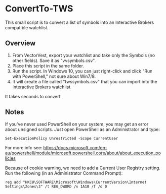 # ConvertTo-TWS

This small script is to convert a list of symbols into an Interactive Brokers compatible watchlist.

## Overview

1. From VectorVest, export your watchlist and take only the Symbols (no other fields). Save it as "vvsymbols.csv".
2. Place this script in the same folder.
3. Run the script. In Windows 10, you can just right-click and click "Run with PowerShell," not sure about Win7/8.
4. It will create a file called "twssymbols.csv" that you can import into the Interactive Brokers watchlist.

It takes seconds to convert.

## Notes

If you've never used PowerShell on your system, you may get an error about unsigned scripts. Just open PowerShell as an Administrator and type:

    Set-ExecutionPolicy Unrestricted -Scope CurrentUser
    
For more info see:  https://docs.microsoft.com/en-au/powershell/module/microsoft.powershell.core/about/about_execution_policies

Because of cookie warning, we need to add a Current User Registry setting. Run the following (in an Administrator Command Prompt):

    reg add "HKCU\SOFTWARE\Microsoft\Windows\CurrentVersion\Internet Settings\Zones\3" /t REG_DWORD /v 1A10 /f /d 0
